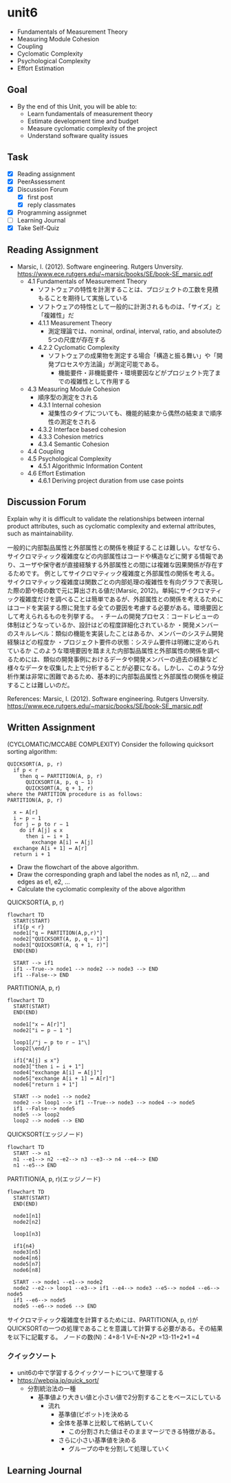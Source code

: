 # unit6

- Fundamentals of Measurement Theory
- Measuring Module Cohesion
- Coupling
- Cyclomatic Complexity
- Psychological Complexity
- Effort Estimation

## Goal

- By the end of this Unit, you will be able to:
  - Learn fundamentals of measurement theory
  - Estimate development time and budget
  - Measure cyclomatic complexity of the project
  - Understand software quality issues

## Task

- [x] Reading assignment
- [x] PeerAssessment
- [x] Discussion Forum
  - [x] first post
  - [x] reply classmates
- [x] Programming assignmet
- [ ] Learning Journal
- [x] Take Self-Quiz

## Reading Assignment

- Marsic, I. (2012). Software engineering. Rutgers Unversity. <https://www.ece.rutgers.edu/~marsic/books/SE/book-SE_marsic.pdf>
  - 4.1 Fundamentals of Measurement Theory
    - ソフトウェアの特性を計測することは、プロジェクトの工数を見積もることを期待して実施している
    - ソフトウェアの特性として一般的に計測されるものは、「サイズ」と「複雑性」だ
    - 4.1.1 Measurement Theory
      - 測定理論では、nominal, ordinal, interval, ratio, and absoluteの5つの尺度が存在する
    - 4.2.2 Cyclomatic Complexity
      - ソフトウェアの成果物を測定する場合「構造と振る舞い」や「開発プロセスや方法論」が測定可能である。
        - 機能要件・非機能要件・環境要因などがプロジェクト完了までの複雑性として作用する
  - 4.3  Measuring Module Cohesion
    - 順序型の測定をされる
    - 4.3.1 Internal cohesion
      - 凝集性のタイプについても、機能的結束から偶然の結束まで順序性の測定をされる
    - 4.3.2 Interface based cohesion
    - 4.3.3 Cohesion metrics
    - 4.3.4 Semantic Cohesion
  - 4.4 Coupling
  - 4.5 Psychological Complexity
    - 4.5.1 Algorithmic Information Content
  - 4.6  Effort Estimation
    - 4.6.1 Deriving project duration from use case points

## Discussion Forum

Explain why it is difficult to validate the relationships between internal product attributes, such as cyclomatic complexity and external attributes, such as maintainability.

一般的に内部製品属性と外部属性との関係を検証することは難しい。なぜなら、サイクロマティック複雑度などの内部属性はコードや構造などに関する情報であり、ユーザや保守者が直接経験する外部属性との間には複雑な因果関係が存在するためです。
例としてサイクロマティック複雑度と外部属性の関係を考える。サイクロマティック複雑度は関数ごとの内部処理の複雑性を有向グラフで表現した際の節や枝の数で元に算出される値だ(Marsic, 2012)。単純にサイクロマティック複雑度だけを調べることは簡単であるが、外部属性との関係を考えるためにはコードを実装する際に発生する全ての要因を考慮する必要がある。環境要因として考えられるものを列挙する。
・チームの開発プロセス：コードレビューの体制はどうなっているか、設計はどの程度詳細化されているか
・開発メンバーのスキルレベル：類似の機能を実装したことはあるか、メンバーのシステム開発経験はどの程度か
・プロジェクト要件の状態：システム要件は明確に定められているか
このような環境要因を踏まえた内部製品属性と外部属性の関係を調べるためには、類似の開発事例におけるデータや開発メンバーの過去の経験など様々なデータを収集した上で分析することが必要になる。しかし、このような分析作業は非常に困難であるため、基本的に内部製品属性と外部属性の関係を検証することは難しいのだ。

References:
Marsic, I. (2012). Software engineering. Rutgers Unversity. <https://www.ece.rutgers.edu/~marsic/books/SE/book-SE_marsic.pdf>

## Written Assignment

(CYCLOMATIC/MCCABE COMPLEXITY)
Consider the following quicksort sorting algorithm:

```code
QUICKSORT(A, p, r)
  if p < r
    then q ← PARTITION(A, p, r)
      QUICKSORT(A, p, q − 1)
      QUICKSORT(A, q + 1, r)
where the PARTITION procedure is as follows:
PARTITION(A, p, r)

  x ← A[r]
  i ← p − 1
  for j ← p to r − 1
    do if A[j] ≤ x
      then i ← i + 1
        exchange A[i] ↔ A[j]
  exchange A[i + 1] ↔ A[r]
  return i + 1
```

- Draw the flowchart of the above algorithm.
- Draw the corresponding graph and label the nodes as n1, n2, … and edges as e1, e2, …
- Calculate the cyclomatic complexity of the above algorithm

QUICKSORT(A, p, r)

```mermaid
flowchart TD
  START(START)
  if1{p < r}
  node1["q ← PARTITION(A,p,r)"]
  node2["QUICKSORT(A, p, q − 1)"]
  node3["QUICKSORT(A, q + 1, r)"]
  END(END)

  START --> if1
  if1 --True--> node1 --> node2 --> node3 --> END
  if1 --False--> END
```

PARTITION(A, p, r)

```mermaid
flowchart TD
  START(START)
  END(END)

  node1["x ← A[r]"]
  node2["i ← p − 1 "]

  loop1[/"j ← p to r − 1"\]
  loop2[\end/]

  if1{"A[j] ≤ x"}
  node3["then i ← i + 1"]
  node4["exchange A[i] ↔ A[j]"]
  node5["exchange A[i + 1] ↔ A[r]"]
  node6["return i + 1"]

  START --> node1 --> node2
  node2 --> loop1 --> if1 --True--> node3 --> node4 --> node5
  if1 --False--> node5
  node5 --> loop2
  loop2 --> node6 --> END

```

QUICKSORT(エッジノード)

```mermaid
flowchart TD
  START --> n1
  n1 --e1--> n2 --e2--> n3 --e3--> n4 --e4--> END
  n1 --e5--> END
```

PARTITION(A, p, r)(エッジノード)

```mermaid
flowchart TD
  START(START)
  END(END)

  node1[n1]
  node2[n2]

  loop1[n3]

  if1{n4}
  node3[n5]
  node4[n6]
  node5[n7]
  node6[n8]

  START --> node1 --e1--> node2
  node2 --e2--> loop1 --e3--> if1 --e4--> node3 --e5--> node4 --e6--> node5
  if1 --e6--> node5
  node5 --e6--> node6 --> END
```

サイクロマティック複雑度を計算するためには、PARTITION(A, p, r)がQUICKSORTの一つの処理であることを意識して計算する必要がある。その結果を以下に記載する。
ノードの数(N)：4+8-1
V=E-N+2P
 =13-11+2*1
 =4

### クイックソート

- unit6の中で学習するクイックソートについて整理する
- <https://webpia.jp/quick_sort/>
  - 分割統治法の一種
    - 基準値より大きい値と小さい値で2分割することをベースにしている
      - 流れ
        - 基準値(ピボット)を決める
        - 全体を基準と比較して格納していく
          - この分割された値はそのままマージできる特徴がある。
        - さらに小さい基準値を決める
          - グループの中を分割して処理していく

## Learning Journal

